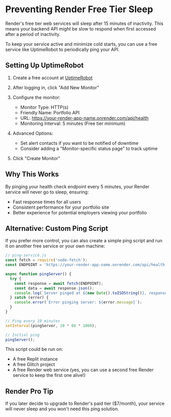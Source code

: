 # Preventing Render Free Tier Sleep

Render's free tier web services will sleep after 15 minutes of inactivity. This means your backend API might be slow to respond when first accessed after a period of inactivity.

To keep your service active and minimize cold starts, you can use a free service like UptimeRobot to periodically ping your API.

## Setting Up UptimeRobot

1. Create a free account at [UptimeRobot](https://uptimerobot.com/)

2. After logging in, click "Add New Monitor"

3. Configure the monitor:
   - Monitor Type: HTTP(s)
   - Friendly Name: Portfolio API
   - URL: https://your-render-app-name.onrender.com/api/health
   - Monitoring Interval: 5 minutes (Free tier minimum)

4. Advanced Options:
   - Set alert contacts if you want to be notified of downtime
   - Consider adding a "Monitor-specific status page" to track uptime

5. Click "Create Monitor"

## Why This Works

By pinging your health check endpoint every 5 minutes, your Render service will never go to sleep, ensuring:

- Fast response times for all users
- Consistent performance for your portfolio site
- Better experience for potential employers viewing your portfolio

## Alternative: Custom Ping Script

If you prefer more control, you can also create a simple ping script and run it on another free service or your own machine:

```javascript
// ping-service.js
const fetch = require('node-fetch');
const ENDPOINT = 'https://your-render-app-name.onrender.com/api/health';

async function pingServer() {
  try {
    const response = await fetch(ENDPOINT);
    const data = await response.json();
    console.log(`Server pinged at ${new Date().toISOString()}, response: ${data.status}`);
  } catch (error) {
    console.error(`Error pinging server: ${error.message}`);
  }
}

// Ping every 10 minutes
setInterval(pingServer, 10 * 60 * 1000);

// Initial ping
pingServer();
```

This script could be run on:
- A free Replit instance
- A free Glitch project
- A free Render web service (yes, you can use a second free Render service to keep the first one alive!)

## Render Pro Tip

If you later decide to upgrade to Render's paid tier ($7/month), your service will never sleep and you won't need this ping solution.
